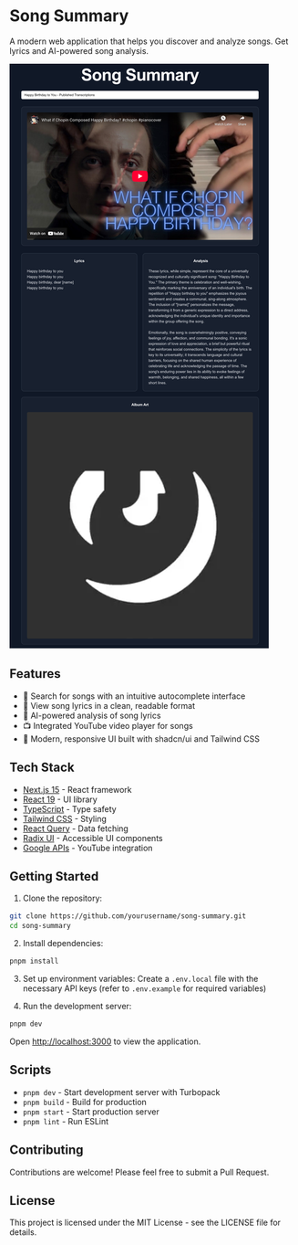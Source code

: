 # Song Summary

A modern web application that helps you discover and analyze songs. Get lyrics and AI-powered song analysis.

![alt text](image.png)

## Features

- 🎵 Search for songs with an intuitive autocomplete interface
- 📝 View song lyrics in a clean, readable format
- 🤖 AI-powered analysis of song lyrics
- 📺 Integrated YouTube video player for songs
- 💅 Modern, responsive UI built with shadcn/ui and Tailwind CSS

## Tech Stack

- [Next.js 15](https://nextjs.org/) - React framework
- [React 19](https://react.dev/) - UI library
- [TypeScript](https://www.typescriptlang.org/) - Type safety
- [Tailwind CSS](https://tailwindcss.com/) - Styling
- [React Query](https://tanstack.com/query/latest) - Data fetching
- [Radix UI](https://www.radix-ui.com/) - Accessible UI components
- [Google APIs](https://github.com/googleapis/google-api-nodejs-client) - YouTube integration

## Getting Started

1. Clone the repository:

```bash
git clone https://github.com/yourusername/song-summary.git
cd song-summary
```

2. Install dependencies:

```bash
pnpm install
```

3. Set up environment variables:
   Create a `.env.local` file with the necessary API keys (refer to `.env.example` for required variables)

4. Run the development server:

```bash
pnpm dev
```

Open [http://localhost:3000](http://localhost:3000) to view the application.

## Scripts

- `pnpm dev` - Start development server with Turbopack
- `pnpm build` - Build for production
- `pnpm start` - Start production server
- `pnpm lint` - Run ESLint

## Contributing

Contributions are welcome! Please feel free to submit a Pull Request.

## License

This project is licensed under the MIT License - see the LICENSE file for details.

